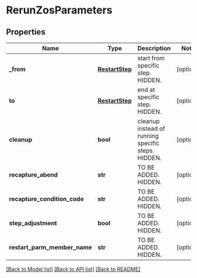 # RerunZosParameters

## Properties
Name | Type | Description | Notes
------------ | ------------- | ------------- | -------------
**_from** | [**RestartStep**](RestartStep.md) | start from specific step. HIDDEN. | [optional] 
**to** | [**RestartStep**](RestartStep.md) | end at specific step. HIDDEN. | [optional] 
**cleanup** | **bool** | cleanup instead of running specific steps. HIDDEN. | [optional] 
**recapture_abend** | **str** | TO BE ADDED. HIDDEN. | [optional] 
**recapture_condition_code** | **str** | TO BE ADDED. HIDDEN. | [optional] 
**step_adjustment** | **bool** | TO BE ADDED. HIDDEN. | [optional] 
**restart_parm_member_name** | **str** | TO BE ADDED. HIDDEN. | [optional] 

[[Back to Model list]](../README.md#documentation-for-models) [[Back to API list]](../README.md#documentation-for-api-endpoints) [[Back to README]](../README.md)


